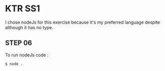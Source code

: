 # KTR SS1

I chose nodeJs for this exercise because it's my preferred language despite although it has no type.

## STEP 06

To run nodeJs code :

```
$ node .
```

